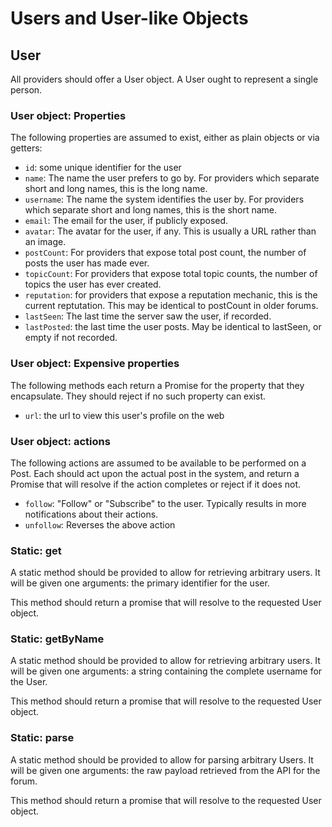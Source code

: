 # Users and User-like Objects


## User

All providers should offer a User object. A User ought to represent a single person.

### User object: Properties

The following properties are assumed to exist, either as plain objects or via getters:

- `id`: some unique identifier for the user
- `name`: The name the user prefers to go by. For providers which separate short and long names, this is the long name.
- `username`: The name the system identifies the user by. For providers which separate short and long names, this is the short name.
- `email`: The email for the user, if publicly exposed.
- `avatar`: The avatar for the user, if any. This is usually a URL rather than an image.
- `postCount`: For providers that expose total post count, the number of posts the user has made ever.
- `topicCount`: For providers that expose total topic counts, the number of topics the user has ever created.
- `reputation`: for providers that expose a reputation mechanic, this is the current reptutation. This may be identical to postCount in older forums.
- `lastSeen`: The last time the server saw the user, if recorded.
- `lastPosted`: the last time the user posts. May be identical to lastSeen, or empty if not recorded.

### User object: Expensive properties

The following methods each return a Promise for the property that they encapsulate. They should reject if no such property can exist.

- `url`: the url to view this user's profile on the web

### User object: actions

The following actions are assumed to be available to be performed on a Post. Each should act upon the actual post in the system, and return a Promise that will resolve if the action completes or reject if it does not.

- `follow`: "Follow" or "Subscribe" to the user. Typically results in more notifications about their actions.
- `unfollow`: Reverses the above action


### Static: get

A static method should be provided to allow for retrieving arbitrary users. It will be given one arguments: the primary identifier for the user.

This method should return a promise that will resolve to the requested User object.

### Static: getByName

A static method should be provided to allow for retrieving arbitrary users. It will be given one arguments: a string containing the complete username for the User.

This method should return a promise that will resolve to the requested User object.

### Static: parse

A static method should be provided to allow for parsing arbitrary Users. It will be given one arguments: the raw payload retrieved from the API for the forum.

This method should return a promise that will resolve to the requested User object.
